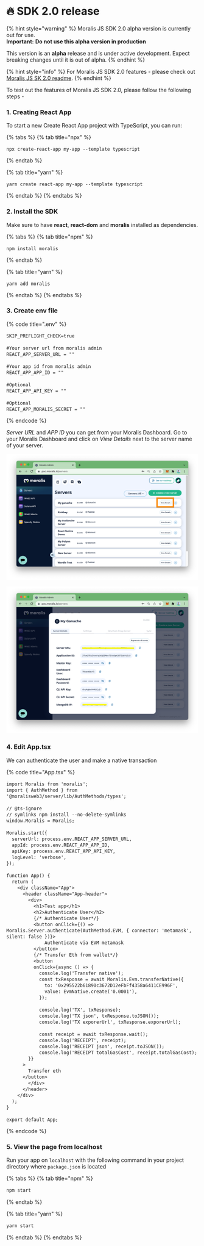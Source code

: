# 🔥 SDK 2.0 release

{% hint style="warning" %}
Moralis JS SDK 2.0 alpha version is currently out for use. \
**Important:** **Do not use this alpha version in production**

This version is an **alpha** release and is under active development. Expect breaking changes until it is out of alpha.
{% endhint %}

{% hint style="info" %}
For Moralis JS SDK 2.0 features - please check out [Moralis JS SK 2.0 readme](https://github.com/MoralisWeb3/Moralis-JS-SDK/blob/alpha/README.md).
{% endhint %}

To test out the features of Moralis JS SDK 2.0, please follow the following steps -

### 1. Creating React App

To start a new Create React App project with TypeScript, you can run:

{% tabs %}
{% tab title="npx" %}
```shell
npx create-react-app my-app --template typescript
```
{% endtab %}

{% tab title="yarn" %}
```shell
yarn create react-app my-app --template typescript
```
{% endtab %}
{% endtabs %}

### 2. Install the SDK

Make sure to have **react**, **react-dom** and **moralis** installed as dependencies.&#x20;

{% tabs %}
{% tab title="npm" %}
```
npm install moralis
```
{% endtab %}

{% tab title="yarn" %}
```
yarn add moralis 
```
{% endtab %}
{% endtabs %}

### 3. Create env file

{% code title=".env" %}
```
SKIP_PREFLIGHT_CHECK=true

#Your server url from moralis admin
REACT_APP_SERVER_URL = "" 

#Your app id from moralis admin
REACT_APP_APP_ID = ""

#Optional
REACT_APP_API_KEY = ""

#Optional
REACT_APP_MORALIS_SECRET = ""
```
{% endcode %}

_Server URL_ and _APP ID_ you can get from your Moralis Dashboard. Go to your Moralis Dashboard and click on _View Details_ next to the server name of your server.

![Click On View Details to get serverUrl and AppId](<../../.gitbook/assets/Screenshot 2022-03-16 at 12.03.37 PM.png>)

![Dapp Details](<../../.gitbook/assets/Screenshot 2022-03-16 at 12.05.32 PM (1).png>)

### 4. Edit App.tsx

We can authenticate the user and make a native transaction

{% code title="App.tsx" %}
```tsx
import Moralis from 'moralis';
import { AuthMethod } from '@moralisweb3/server/lib/AuthMethods/types';

// @ts-ignore
// symlinks npm install --no-delete-symlinks
window.Moralis = Moralis;

Moralis.start({
  serverUrl: process.env.REACT_APP_SERVER_URL,
  appId: process.env.REACT_APP_APP_ID,
  apiKey: process.env.REACT_APP_API_KEY,
  logLevel: 'verbose',
});

function App() {
  return (
    <div className="App">
      <header className="App-header">
        <div>
          <h1>Test app</h1>
          <h2>Authenticate User</h2>
          {/* Authenticate User*/}
          <button onClick={() => Moralis.Server.authenticate(AuthMethod.EVM, { connector: 'metamask', silent: false })}>
              Authenticate via EVM metamask
          </button>
          {/* Transfer Eth from wallet*/}
          <button
          onClick={async () => {
            console.log('Transfer native');
            const txResponse = await Moralis.Evm.transferNative({
              to: '0x295522b61890c3672D12eFbFf4358a6411CE996F',
              value: EvmNative.create('0.0001'),
            });
  
            console.log('TX', txResponse);
            console.log('TX json', txResponse.toJSON());
            console.log('TX exporerUrl', txResponse.exporerUrl);
  
            const receipt = await txResponse.wait();
            console.log('RECEIPT', receipt);
            console.log('RECEIPT json', receipt.toJSON());
            console.log('RECEIPT totalGasCost', receipt.totalGasCost);
        }}
      >
        Transfer eth
      </button>
        </div>
      </header>
    </div>
  );
}

export default App;

```
{% endcode %}



### 5. View the page from localhost

Run your app on `localhost` with the following command in your project directory where `package.json` is located

{% tabs %}
{% tab title="npm" %}
```bash
npm start
```
{% endtab %}

{% tab title="yarn" %}
```bash
yarn start
```
{% endtab %}
{% endtabs %}



